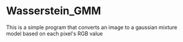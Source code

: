 # Wasserstein_GMM
This is a simple program that converts an image to a gaussian mixture model
based on each pixel's RGB value
